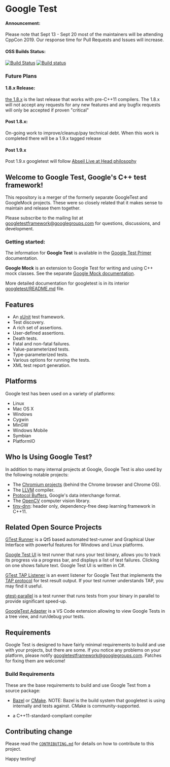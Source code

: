 # Google Test

#### Announcement:

Please note that Sept 13 - Sept 20 most of the maintainers will be attending
CppCon 2019. Our response time for Pull Requests and Issues will increase.

#### OSS Builds Status:

[![Build Status](https://api.travis-ci.org/google/googletest.svg?branch=master)](https://travis-ci.org/google/googletest)
[![Build status](https://ci.appveyor.com/api/projects/status/4o38plt0xbo1ubc8/branch/master?svg=true)](https://ci.appveyor.com/project/GoogleTestAppVeyor/googletest/branch/master)

### Future Plans

#### 1.8.x Release:

[the 1.8.x](https://github.com/google/googletest/releases/tag/release-1.8.1) is
the last release that works with pre-C++11 compilers. The 1.8.x will not accept
any requests for any new features and any bugfix requests will only be accepted
if proven "critical"

#### Post 1.8.x:

On-going work to improve/cleanup/pay technical debt. When this work is completed
there will be a 1.9.x tagged release

#### Post 1.9.x

Post 1.9.x googletest will follow
[Abseil Live at Head philosophy](https://abseil.io/about/philosophy)

## Welcome to **Google Test**, Google's C++ test framework!

This repository is a merger of the formerly separate GoogleTest and GoogleMock
projects. These were so closely related that it makes sense to maintain and
release them together.

Please subscribe to the mailing list at googletestframework@googlegroups.com for
questions, discussions, and development.

### Getting started:

The information for **Google Test** is available in the
[Google Test Primer](googletest/docs/primer.md) documentation.

**Google Mock** is an extension to Google Test for writing and using C++ mock
classes. See the separate [Google Mock documentation](googlemock/README.md).

More detailed documentation for googletest is in its interior
[googletest/README.md](googletest/README.md) file.

## Features

*   An [xUnit](https://en.wikipedia.org/wiki/XUnit) test framework.
*   Test discovery.
*   A rich set of assertions.
*   User-defined assertions.
*   Death tests.
*   Fatal and non-fatal failures.
*   Value-parameterized tests.
*   Type-parameterized tests.
*   Various options for running the tests.
*   XML test report generation.

## Platforms

Google test has been used on a variety of platforms:

*   Linux
*   Mac OS X
*   Windows
*   Cygwin
*   MinGW
*   Windows Mobile
*   Symbian
*   PlatformIO

## Who Is Using Google Test?

In addition to many internal projects at Google, Google Test is also used by the
following notable projects:

*   The [Chromium projects](http://www.chromium.org/) (behind the Chrome browser
    and Chrome OS).
*   The [LLVM](http://llvm.org/) compiler.
*   [Protocol Buffers](https://github.com/google/protobuf), Google's data
    interchange format.
*   The [OpenCV](http://opencv.org/) computer vision library.
*   [tiny-dnn](https://github.com/tiny-dnn/tiny-dnn): header only,
    dependency-free deep learning framework in C++11.

## Related Open Source Projects

[GTest Runner](https://github.com/nholthaus/gtest-runner) is a Qt5 based
automated test-runner and Graphical User Interface with powerful features for
Windows and Linux platforms.

[Google Test UI](https://github.com/ospector/gtest-gbar) is test runner that
runs your test binary, allows you to track its progress via a progress bar, and
displays a list of test failures. Clicking on one shows failure text. Google
Test UI is written in C#.

[GTest TAP Listener](https://github.com/kinow/gtest-tap-listener) is an event
listener for Google Test that implements the
[TAP protocol](https://en.wikipedia.org/wiki/Test_Anything_Protocol) for test
result output. If your test runner understands TAP, you may find it useful.

[gtest-parallel](https://github.com/google/gtest-parallel) is a test runner that
runs tests from your binary in parallel to provide significant speed-up.

[GoogleTest Adapter](https://marketplace.visualstudio.com/items?itemName=DavidSchuldenfrei.gtest-adapter)
is a VS Code extension allowing to view Google Tests in a tree view, and
run/debug your tests.

## Requirements

Google Test is designed to have fairly minimal requirements to build and use
with your projects, but there are some. If you notice any problems on your
platform, please notify
[googletestframework@googlegroups.com](https://groups.google.com/forum/#!forum/googletestframework).
Patches for fixing them are welcome!

### Build Requirements

These are the base requirements to build and use Google Test from a source
package:

*   [Bazel](https://bazel.build/) or [CMake](https://cmake.org/). NOTE: Bazel is
    the build system that googletest is using internally and tests against.
    CMake is community-supported.

*   a C++11-standard-compliant compiler

## Contributing change

Please read the [`CONTRIBUTING.md`](CONTRIBUTING.md) for details on how to
contribute to this project.

Happy testing!
